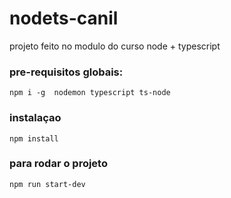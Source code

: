# nodets-canil
projeto feito no modulo do curso node + typescript

### pre-requisitos globais:
`npm i -g  nodemon typescript ts-node`

### instalaçao
`npm install`

### para rodar o projeto
`npm run start-dev`
